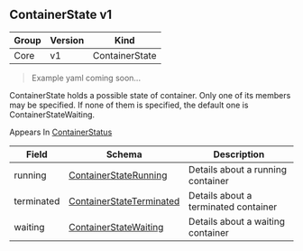 ## ContainerState v1

Group        | Version     | Kind
------------ | ---------- | -----------
Core | v1 | ContainerState

> Example yaml coming soon...



ContainerState holds a possible state of container. Only one of its members may be specified. If none of them is specified, the default one is ContainerStateWaiting.

<aside class="notice">
Appears In  <a href="#containerstatus-v1">ContainerStatus</a> </aside>

Field        | Schema     | Description
------------ | ---------- | -----------
running | [ContainerStateRunning](#containerstaterunning-v1) | Details about a running container
terminated | [ContainerStateTerminated](#containerstateterminated-v1) | Details about a terminated container
waiting | [ContainerStateWaiting](#containerstatewaiting-v1) | Details about a waiting container

